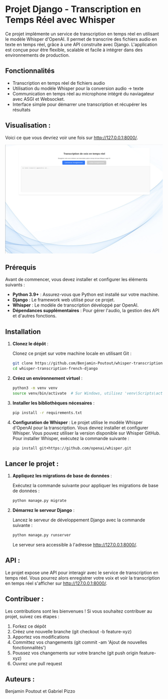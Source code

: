 # Projet Django - Transcription en Temps Réel avec Whisper

Ce projet implémente un service de transcription en temps réel en utilisant le modèle Whisper d'OpenAI. Il permet de transcrire des fichiers audio en texte en temps réel, grâce à une API construite avec Django. L'application est conçue pour être flexible, scalable et facile à intégrer dans des environnements de production.

## Fonctionnalités

- Transcription en temps réel de fichiers audio
- Utilisation du modèle Whisper pour la conversion audio -> texte
- Communication en temps réel au microphone intégré du naviagateur avec ASGI et Websocket.
- Interface simple pour démarrer une transcription et récupérer les résultats

## Visualisation :

Voici ce que vous devriez voir une fois sur http://127.0.0.1:8000/.

![Mon image](static/exemple.png)

## Prérequis

Avant de commencer, vous devez installer et configurer les éléments suivants :

- **Python 3.9+** : Assurez-vous que Python est installé sur votre machine.
- **Django** : Le framework web utilisé pour ce projet.
- **Whisper** : Le modèle de transcription développé par OpenAI.
- **Dépendances supplémentaires** : Pour gérer l'audio, la gestion des API et d'autres fonctions.

## Installation

1. **Clonez le dépôt** :

   Clonez ce projet sur votre machine locale en utilisant Git :

   ```bash
   git clone https://github.com/Benjamin-Poutout/whisper-transcription-french-django.git
   cd whisper-transcription-french-django
   ```

2. **Créez un environnement virtuel** :
   
   ```bash
   python3 -m venv venv
   source venv/bin/activate  # Sur Windows, utilisez 'venv\Scripts\activate'
   ```

3. **Installer les bibliothèques nécesaires** :

   ```bash
   pip install -r requirements.txt
   ```

4. **Configuration de Whisper** :
   Le projet utilise le modèle Whisper d'OpenAI pour la transcription. Vous devrez installer et configurer Whisper. Vous pouvez utiliser la version disponible sur Whisper GitHub.
   Pour installer Whisper, exécutez la commande suivante :

   
   ```bash
   pip install git+https://github.com/openai/whisper.git
   ```
## Lancer le projet :

1. **Appliquez les migrations de base de données** :
   
   Exécutez la commande suivante pour appliquer les migrations de base de données :
   
   ```bash
   python manage.py migrate
   ```
2. **Démarrez le serveur Django** :

   Lancez le serveur de développement Django avec la commande suivante :

   ```bash
   python manage.py runserver
   ```
   Le serveur sera accessible à l'adresse http://127.0.0.1:8000/.
## API :

Le projet expose une API pour interagir avec le service de transcription en temps réel. Vous pourrez alors enregistrer votre voix et voir la transcription en temps réel s'afficher sur http://127.0.0.1:8000/.

## Contribuer :

Les contributions sont les bienvenues ! Si vous souhaitez contribuer au projet, suivez ces étapes :

1. Forkez ce dépôt
2. Créez une nouvelle branche (git checkout -b feature-xyz)
3. Apportez vos modifications
4. Committez vos changements (git commit -am 'Ajout de nouvelles fonctionnalités')
5. Poussez vos changements sur votre branche (git push origin feature-xyz)
6. Ouvrez une pull request

## Auteurs :

Benjamin Poutout et Gabriel Pizzo




   
